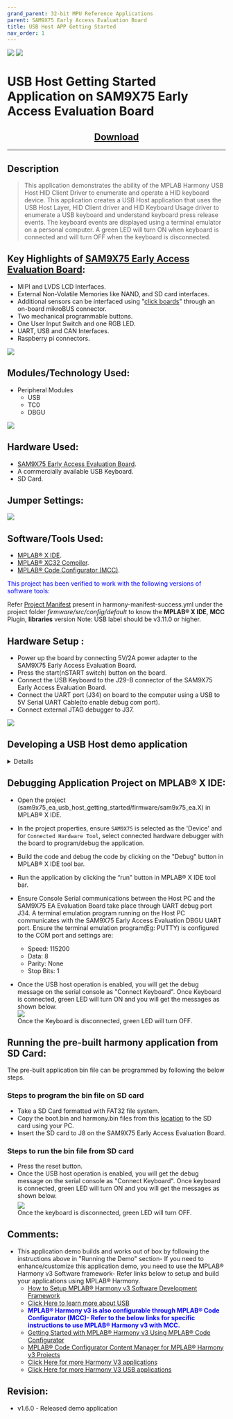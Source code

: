 ```yaml
---
grand_parent: 32-bit MPU Reference Applications
parent: SAM9X75 Early Access Evaluation Board
title: USB Host APP Getting Started
nav_order: 1
---
```


<img src = "images/microchip_logo.png">

<img src = "images/microchip_mplab_harmony_logo_small.png">

# USB Host Getting Started Application on SAM9X75 Early Access Evaluation Board
<h2 align="center"> <a href="https://github.com/Microchip-MPLAB-Harmony/reference_apps/releases/latest/download/sam9x75_ea_usb_host_getting_started.zip" > Download </a> </h2>

-----
## Description

>   This application demonstrates the ability of the MPLAB Harmony USB Host HID Client Driver to enumerate and operate a HID keyboard device. This application creates a USB Host application that uses the USB Host Layer, HID Client driver and HID Keyboard Usage driver to enumerate a USB keyboard and understand keyboard press release events. The keyboard events are displayed using a terminal emulator on a personal computer.
A green LED will turn ON when keyboard is connected and will turn OFF when the keyboard is disconnected.

## Key Highlights of [SAM9X75 Early Access Evaluation Board](https://www.microchip.com/en-us/development-tool/EA14J50A):

* MIPI and LVDS LCD Interfaces.
* External Non-Volatile Memories like NAND, and SD card interfaces.
* Additional sensors can be interfaced using "[click boards](https://github.com/Microchip-MPLAB-Harmony/reference_apps/tree/master/apps/sam_e51_cnano/same51n_mikroe_click)" through an on-board mikroBUS connector.
* Two mechanical programmable buttons.
* One User Input Switch and one RGB LED.
* UART, USB and CAN Interfaces.
* Raspberry pi connectors.
<img src = "images/sam9x75_ea.png">

## Modules/Technology Used:

- Peripheral Modules
    - USB
    - TC0
    - DBGU <br>
<img src = "images/project_graph.png" align="middle">

## Hardware Used:  

- [SAM9X75 Early Access Evaluation Board](https://www.microchip.com/en-us/development-tool/EA14J50A).
- A commercially available USB Keyboard.
- SD Card.

## Jumper Settings:
<img src = "images/jumper_settings.png">

## Software/Tools Used:
- [MPLAB® X IDE](https://microchipdeveloper.com/mplabx:installation).
- [MPLAB® XC32 Compiler](https://microchipdeveloper.com/install:xc32).
- [MPLAB® Code Configurator (MCC)](https://microchipdeveloper.com/install:mcc).

<span style="color:blue"> This project has been verified to work with the following versions of software tools:</span>

Refer [Project Manifest](./firmware/src/config/default/harmony-manifest-success.yml) present in harmony-manifest-success.yml under the project folder *firmware/src/config/default* to know the **MPLAB® X IDE**, **MCC** Plugin, **libraries**  version
Note: USB label should be v3.11.0 or higher.

## Hardware Setup : <span id="Setup1"><span>
- Power up the board by connecting 5V/2A power adapter to the SAM9X75 Early Access Evaluation Board.
- Press the start(nSTART switch) button on the board.
- Connect the USB Keyboard to the J29-B connector of the SAM9X75 Early Access Evaluation Board.
- Connect the UART port (J34) on board to the computer using a USB to 5V Serial UART Cable(to enable debug com port).
- Connect external JTAG debugger to J37.    <br>
 
<img src = "images/setup.png">

## Developing a USB Host demo application

<details>
  <summary> Details
</summary>   <br> 

- Launch MPLAB® X IDE- From the main menu, click on File, then New Project. Under `Projects` choose `32-bit MCC  Harmony Project`, click Next- For `Framework Path` choose the location on your PC where you want to download the Harmony 3 framework- Click Next.  <br>
<img src = "images/step1.png"> <br>
<img src = "images/step2.png">  <br>

- Enter `Location` , `Folder` and `Name of the project`. Click Next.  <br>
<img src = "images/step3.png">  <br>

- In the `Configuration Settings` window, for `Name`  enter `default`, for `Device Family` select `SAM`, for `Target Device` select `SAM9X75`. Click Finish.  <br>  
This creates an empty project and set this project as `main project`. If there are other projects open in the project explorer window, set this project as main project by right clicking on the project, choose 'Set as Main Project'.  <br>
<img src = "images/step4.png">  <br>

- After the project is created, MCC will be automatically launched. (To launch MCC manually, from main menu, click on `Tools` -> `Embedded` -> `MPLAB® Code Configurator` or click MCC button in the MPLAB® X IDE tool bar.) It will launch Content manger Wizard. Then select MPLAB® Harmony.  <br>
<img src = "images/step5.png">  <br>

- In addition to the required packages(csp, dev_packs), download the optional packages usb, bsp, core and then click Finish. Content download will take some time. Please wait till all the contents are downloaded.  <br>
<img src = "images/step7.png">  <br>

- Now a project graph will be displayed. From `Device Resource` add `Board Support Packages`  for `SAM9X75 Evaluation Board BSP` to `Project Graph`.  <br>
<img src = "images/step8.png">  <br>

- From `Device Resource`, `Libraries` -> `Host Stack` , add `HID Client Driver` to the `Project Graph`. You will be prompted to allow auto-connection and auto-activation  of several components- Click on Yes for all of them except “FreeRTOS".  <br>
<img src = "images/step9.png">  <br>

- Choosing the `HID Client Driver` template automatically populates the rest of the project components. This can be seen in the way the project graph is set up and connected.  <br>
<img src = "images/step10.png">  <br>

- From `Device Resource`, `Peripherals` -> add `DBGU` to the `Project Graph`. This helps to print the debug messages (console serial communication messages) via comm port.  <br>
<img src = "images/step16.png">  <br>

- In the project graph, right click on `TMR in Time` and then add satisfiers `TC0`.    <br>
<img src = "images/step11.png">  <br>

- From the project graph window, click the `HID Client Driver` and in the `Configuration Options` choose `Use Keyboard Driver` <br>
<img src = "images/step12.png">  <br>

- From the project graph window, click the `USB Host Port HS Driver` and in the `Configuration Options` enter `Port Selection` as `0x02`(SAM9X75 Early Access Evaluation Board has two host std Type A receptacle's, user can choose the one they want to enable(0x01 or 0x02)) <br>
<img src = "images/step13.png">  <br>

- Refer section 29.5 of the SAM9X75 data sheet which says "The USB device and host ports requires both the 48 MHz signal and the peripheral clock". <br>
  Main clock= 24MHz, UPLL Clock= 24MHz*40/2 =480MHz Here UPLL Multiplier= 39 , USB Clock= 480MHz/10 = 48MHz Here USB Divider= 9. <br>
  Based on this calculations, configure the USB and peripherals clock signals as mentioned in the next step.

- From the project graph window, click the `system` and in the `Configuration Options` , do the clock settings as shown below: <br>
<img src = "images/step14.png">  <br>

- Ensure  all the pins are configured as below:  <br>
PA26 and PA27 are for serial debugging. PC19, PC20, PC21 are for LEDs red, blue, and green respectively. PC27 and PC29 are VBUS Enable of USB.
<img src = "images/step17.png">  <br>

- Now Save all. Then click generate code. This will generate code for all the Device Resource that have been added in the project graph.  <br>
<img src = "images/step18.png">  <br>

- Up to this point in the project creation process, you used MPLAB Code Configurator(MCC) to configure and generate code to initialize the device (SAM9X75) and initialize USB host driver. <br>
  Refer [initialization.c](./firmware/src/config/default/initialization.c) to find all the device resource added in the project graph got initialized.  All that is left is for the user to write the application code in the app.c file.
  Documentation for each of the peripheral libraries or diver libraries can be accessed as follows:
  1.	Peripheral libraries APIs can be accessed as a HTML file (*.html) from the Harmony 3 Framework path. (\<framework_path\>\csp\docs\index.html)
  2.    BSP libraries APIs can be found in bsp.h
  3.    USB host driver APIs can be accessed as a HTML file (*.html) from the Harmony 3 Framework path. (\<framework_path\>\usb\docs\index.html)

- APIs used for this application are as follows:
  * bool DBGU_Write( void* buffer, const size_t size );
  * bool DBGU_WriteIsBusy( void );
  * bool USB_HOST_HID_KEYBOARD_EventHandlerSet(USB_HOST_HID_KEYBOARD_EVENT_HANDLER appKeyboardEventHandler);
  * bool USB_HOST_BusEnable(USB_HOST_BUS bus);
  * bool USB_HOST_BusIsEnabled(USB_HOST_BUS bus);
  * LED_GREEN_On();

- [Sample code can be found here](./firmware/src/app.c) and [Its header file can be found here.](./firmware/src/app.h)

- Now right click on the project and click `Properties`. For `Connected Hardware Tool` -> select connected hardware debugger used, for `Compiler Toolchain` -> select XC32 and click Apply.  <br>
<img src = "images/step19.png">  <br>

- From J-32/J-Link, `Option categories` choose `Communication` and for `JTAG Method`, select `4-wire JTAG`.  <br>
<img src = "images/step20.png">  <br>

- Select Bootstrap for Categories and select the `Use Bootstrap` checkbox. For `bootstrap file` -> select the at91bootstrap elf file from [here](./firmware/sam9x75_ea.X)- Click on Apply and OK.  <br>
<img src = "images/step21.png">  <br>

- By default, MPLAB X only produces ELF and Hex format output files.
    To generate application output in binary format, a post build step needs to be added to the project properties.
	To do this project properties, building, click the check box `Execute this line after build`, then enter the below command. <br>

	***${MP_CC_DIR}/xc32-objcopy -O binary ${DISTDIR}/${PROJECTNAME}.${IMAGE_TYPE}.elf ${DISTDIR}/harmony.bin*** <br>

<img src = "images/24.png" align="middle"> <br>

- Clean and build the project. You should see a message on the output console that the project was successfully built. This completes the development of the usb host getting started application.  <br>

- The harmony.bin binaries will be avialbale at ./firmware/sam9x75_ea.X/dist/default/production.
</details> 

## Debugging Application Project on MPLAB® X IDE:
- Open the project (sam9x75_ea_usb_host_getting_started/firmware/sam9x75_ea.X) in MPLAB® X IDE.  
- In the project properties, ensure `SAM9X75` is selected as the 'Device' and for `Connected Hardware Tool`, select connected hardware debugger with the board to program/debug the application.    
- Build the code and debug the code by clicking on the "Debug" button in MPLAB® X IDE tool bar.   
- Run the application by clicking the “run" button in MPLAB® X IDE tool bar.
- Ensure Console Serial communications between the Host PC and the SAM9X75 EA Evaluation Board take place through UART debug port J34. 
A terminal emulation program running on the Host PC communicates with the SAM9X75 Early Access Evaluation DBGU UART port.
Ensure the terminal emulation program(Eg: PUTTY) is configured to the COM port and settings are:
  * Speed: 115200
  * Data: 8
  * Parity: None
  * Stop Bits: 1 

- Once the USB host operation is enabled, you will get the debug message on the serial console as "Connect Keyboard".
  Once Keyboard is connected, green LED will turn ON and you will get the messages as shown below.<br>
 <img src = "images/step22.png" align="middle"> <br> 
  Once the Keyboard is disconnected, green LED will turn OFF.

## Running the pre-built harmony application from SD Card:
The pre-built application bin file can be programmed by following the below steps.

### Steps to program the bin file on SD card
- Take a SD Card formatted with FAT32 file system.  
- Copy the boot.bin and harmony.bin files from this [location](./hex) to the SD card using your PC.  
- Insert the SD card to J8 on the SAM9X75 Early Access Evaluation Board.  

### Steps to run the bin file from SD card 
- Press the reset button.
- Once the USB host operation is enabled, you will get the debug message on the serial console as "Connect Keyboard".
  Once keyboard is connected, green LED will turn ON and you will get the messages as shown below.<br>
  <img src = "images/step22.png" align="middle"> <br> 
  Once the keyboard is disconnected, green LED will turn OFF.


## Comments:
- This application demo builds and works out of box by following the instructions above in "Running the Demo" section- If you need to enhance/customize this application demo, you need to use the MPLAB® Harmony v3 Software framework- Refer links below to setup and build your applications using MPLAB® Harmony.
    - [How to Setup MPLAB® Harmony v3 Software Development Framework](https://ww1.microchip.com/downloads/en/DeviceDoc/How_to_Setup_MPLAB_%20Harmony_v3_Software_Development_Framework_DS90003232C.pdf)
    - [Click Here to learn more about USB](https://microchipdeveloper.com/usb:what-is-usb)	
    - <span style="color:blue"> **MPLAB® Harmony v3 is also configurable through MPLAB® Code Configurator (MCC)- Refer to the below links for specific instructions to use MPLAB® Harmony v3 with MCC.**</span>
    - [Getting Started with MPLAB® Harmony v3 Using MPLAB® Code Configurator](https://www.youtube.com/watch?v=KdhltTWaDp0)
    - [MPLAB® Code Configurator Content Manager for MPLAB® Harmony v3 Projects](https://www.youtube.com/watch?v=PRewTzrI3iE)
	- [Click Here for more Harmony V3 applications](https://github.com/search?q=org%3AMicrochip-MPLAB-Harmony+sam_9x7)
	- [Click Here for more Harmony V3 USB applications](https://github.com/search?q=org%3AMicrochip-MPLAB-Harmony+usb_apps)

## Revision:
- v1.6.0 - Released demo application
